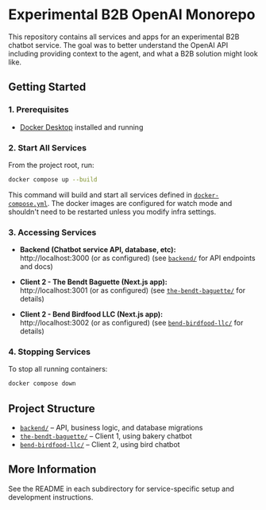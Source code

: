 # Experimental B2B OpenAI Monorepo

This repository contains all services and apps for an experimental B2B chatbot service.  The goal was to better understand the OpenAI API including providing context to the agent, and what a B2B solution might look like.

## Getting Started

### 1. Prerequisites

- [Docker Desktop](https://www.docker.com/products/docker-desktop/) installed and running

### 2. Start All Services

From the project root, run:

```bash
docker compose up --build
```

This command will build and start all services defined in [`docker-compose.yml`](./docker-compose.yml).  The docker images are configured for watch mode and shouldn't need to be restarted unless you modify infra settings.

### 3. Accessing Services

- **Backend (Chatbot service API, database, etc):**  
  http://localhost:3000 (or as configured)
  (see [`backend/`](./backend/README.md) for API endpoints and docs)

- **Client 2 - The Bendt Baguette (Next.js app):**  
  http://localhost:3001 (or as configured)
  (see [`the-bendt-baguette/`](./the-bendt-baguette/README.md) for details)

- **Client 2 - Bend Birdfood LLC (Next.js app):**  
  http://localhost:3002 (or as configured)
  (see [`bend-birdfood-llc/`](./bend-birdfood-llc/README.md) for details)

### 4. Stopping Services

To stop all running containers:

```bash
docker compose down
```

## Project Structure

- [`backend/`](./backend/) – API, business logic, and database migrations
- [`the-bendt-baguette/`](./the-bendt-baguette/) – Client 1, using bakery chatbot
- [`bend-birdfood-llc/`](./bend-birdfood-llc/) – Client 2, using bird chatbot

## More Information

See the README in each subdirectory for service-specific setup and development instructions.